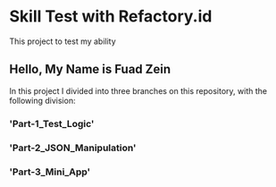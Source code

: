 # Skill Test with Refactory.id

This project to test my ability

## Hello, My Name is Fuad Zein

In this project I divided into three branches on this repository, with the following division:

### 'Part-1_Test_Logic'

### 'Part-2_JSON_Manipulation'

### 'Part-3_Mini_App'
